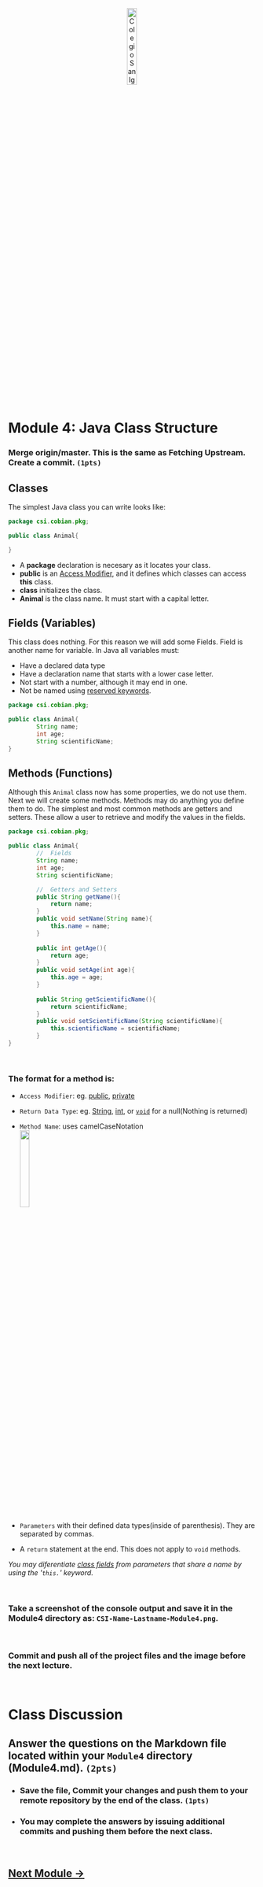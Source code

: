 <div style="text-align:center">
        <img    src="../../images/csi.png" 
                title="Colegio San Ignacio" 
                width="20%" 
                height="20%" />
</div>
<br>

# Module 4: Java Class Structure

### Merge origin/master. This is the same as Fetching Upstream. Create a commit. `(1pts)`

## Classes
The simplest Java class you can write looks like:

```java
package csi.cobian.pkg;

public class Animal{

}
```
* A **package** declaration is necesary as it locates your class.
* **public** is an <u>Access Modifier</u>, and it defines which classes can access **this** class.
* **class** initializes the class.
* **Animal** is the class name. It must start with a capital letter.

## Fields (Variables)
This class does nothing. For this reason we will add some Fields. Field is another name for variable. In Java all variables must:
* Have a declared data type
* Have a declaration name that starts with a lower case letter.
* Not start with a number, although it may end in one.
* Not be named using [reserved keywords](https://www.thoughtco.com/reserved-words-in-java-2034200). 

```java
package csi.cobian.pkg;

public class Animal{
        String name;
        int age;
        String scientificName;
}
```



## Methods (Functions)
Although this `Animal` class now has some properties, we do not use them. Next we will create some methods. Methods may do anything you define them to do. The simplest and most common methods are getters and setters. These allow a user to retrieve and modify the values in the fields. 

```java
package csi.cobian.pkg;

public class Animal{
        //	Fields
        String name;
        int age;
        String scientificName;

        //  Getters and Setters  
        public String getName(){
            return name;
        }
        public void setName(String name){
            this.name = name;
        }
        
        public int getAge(){
            return age;
        }
        public void setAge(int age){
            this.age = age;
        }
        
        public String getScientificName(){
            return scientificName;
        }
        public void setScientificName(String scientificName){
            this.scientificName = scientificName;
        }
}
```

<br>

### The format for a method is: 
* `Access Modifier`: eg. <u>public</u>, <u>private</u>
* `Return Data Type`: eg. <u>String</u>, <u>int</u>, or <u>`void`</u> for a null(Nothing is returned)
* `Method Name`: uses camelCaseNotation <br>
<img    src="https://upload.wikimedia.org/wikipedia/commons/thumb/c/c8/CamelCase_new.svg/1200px-CamelCase_new.svg.png" 
        width="20%" 
        height="20%" />

* `Parameters` with their defined data types(inside of parenthesis). They are separated by commas.
* A `return` statement at the end. This does not apply to `void` methods.

*You may diferentiate <u>class fields</u> from parameters that share a name by using the '`this.`' keyword.*

<br>

### Take a screenshot of the console output and save it in the Module4 directory as: `CSI-Name-Lastname-Module4.png`.

<br>

### Commit and push all of the project files and the image before the next lecture.

<br>

# Class Discussion
## Answer the questions on the Markdown file located within your `Module4` directory (Module4.md). `(2pts)`

<!-- This is a comment. It is not processed by the code -->
<!-- Welcome! These are your questions. -->
<!-- Answer using full sentences to receive all points. -->
<!-- 

What is a benefit of using Markdown?
https://www.markdownguide.org/getting-started/

 - Answer:

What is a java class and what is a java package?

 - Answer:

What part of the instructions was incomplete or unclear?

 - Answer:

Type down any class notes below this sentence:




Lackluster responses may result in point deductions.
-->

* ### Save the file, Commit your changes and push them to your remote repository by the end of the class. `(1pts)`
* ### You may complete the answers by issuing additional commits and pushing them before the next class.

<br>

## [Next Module ->](/../../tree/main/Modules/Module4/Module4.md)